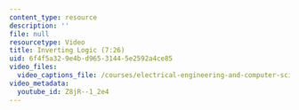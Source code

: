 ```yaml
---
content_type: resource
description: ''
file: null
resourcetype: Video
title: Inverting Logic (7:26)
uid: 6f4f5a32-9e4b-d965-3144-5e2592a4ce85
video_files:
  video_captions_file: /courses/electrical-engineering-and-computer-science/6-004-computation-structures-spring-2017/c4/c4s2/c4s2v3/inverting-logic-7-26-/Z8jR--1_2e4.vtt
video_metadata:
  youtube_id: Z8jR--1_2e4
---
```

